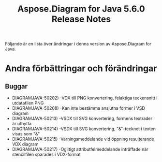 ﻿---
title: Aspose.Diagram for Java 5.6.0 Release Notes
type: docs
weight: 40
url: /sv/java/aspose-diagram-for-java-5-6-0-release-notes/
---
Följande är en lista över ändringar i denna version av Aspose.Diagram for Java.
# **Andra förbättringar och förändringar**
## **Buggar**
- DIAGRAMJAVA-50202) -VDX till PNG konvertering, felaktiga teckensnitt i utdatafilen PNG
- DIAGRAMJAVA-50208) -Kan inte bestämma anslutna former i VSD diagram
- DIAGRAMJAVA-50213) -VSDX till SVG konvertering, formens textrader är utbytta
- DIAGRAMJAVA-50214) -VSDX till SVG konvertering, "&"-tecknet i texten visas som "&"
- DIAGRAMJAVA-50215) -Varningsmeddelande vid öppning resulterande VDX diagram
- DIAGRAMJAVA-50217) -Ogiltigt attributfelmeddelande inträffade när stencilfilen sparades i VDX-format
